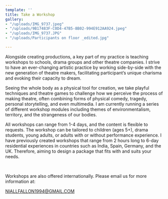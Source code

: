 ```yaml
---
template: ''
title: Take a Workshop
gallery:
- "/uploads/IMG_9737.jpeg"
- "/uploads/9B17483F-C0D4-47B5-8B02-994E912AA924.jpeg"
- "/uploads/IMG_9737.JPG"
- "/uploads/Participants on floor _edited.jpg"

---
```

Alongside creating productions, a key part of my practice is teaching workshops to schools, drama groups and other theatre companies. I strive to have an ever-changing artistic practice by working side-by-side with the new generation of theatre makers, facilitating participant’s unique charisma and evoking their capacity to dream.

Seeing the whole body as a physical tool for creation, we take playful techniques and theatre games to challenge how we perceive the process of making theatre, often combining forms of physical comedy, tragedy, personal storytelling, and even multimedia. I am currently running a series of different workshop modules including themes of environmentalism, territory, and the strangeness of our bodies.

All workshops can range from 1-4 days, and the content is flexible to requests. The workshop can be tailored to children (ages 5+), drama students, young adults, or adults with or without performance experience. I have previously created workshops that range from 2 hours long to 6-day residential experiences in countries such as India, Spain, Germany, and the UK. Therefore, aiming to design a package that fits with and suits your needs.

​

Workshops are also offered internationally. Please email us for more information at:

[NIALLFALLON1994@GMAIL.COM]() 